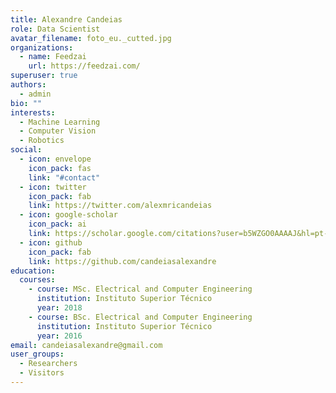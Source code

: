 ```yaml
---
title: Alexandre Candeias
role: Data Scientist
avatar_filename: foto_eu._cutted.jpg
organizations:
  - name: Feedzai
    url: https://feedzai.com/
superuser: true
authors:
  - admin
bio: ""
interests:
  - Machine Learning
  - Computer Vision
  - Robotics
social:
  - icon: envelope
    icon_pack: fas
    link: "#contact"
  - icon: twitter
    icon_pack: fab
    link: https://twitter.com/alexmricandeias
  - icon: google-scholar
    icon_pack: ai
    link: https://scholar.google.com/citations?user=b5WZGO0AAAAJ&hl=pt-PT
  - icon: github
    icon_pack: fab
    link: https://github.com/candeiasalexandre
education:
  courses:
    - course: MSc. Electrical and Computer Engineering
      institution: Instituto Superior Técnico
      year: 2018
    - course: BSc. Electrical and Computer Engineering
      institution: Instituto Superior Técnico
      year: 2016
email: candeiasalexandre@gmail.com
user_groups:
  - Researchers
  - Visitors
---
```

